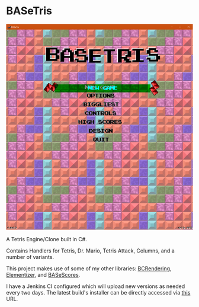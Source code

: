 # BASeTris

![BASeTris Title Screen](https://github.com/BCProgramming/BASeTris/blob/master/screenshot/basetris_title.png?raw=true)

A Tetris Engine/Clone built in C#.

Contains Handlers for Tetris, Dr. Mario, Tetris Attack, Columns, and a number of variants.

This project makes use of some of my other libraries: [BCRendering](https://github.com/BCProgramming/BCRendering), [Elementizer](https://github.com/BCProgramming/Elementizer), and [BASeScores](https://github.com/BCProgramming/BASeScores).

I have a Jenkins CI configured which will upload new versions as needed every two days. The latest build's installer can be directly accessed via [this](https://bc-programming.com/blogs/?smd_process_download=1&download_id=2717) URL.

